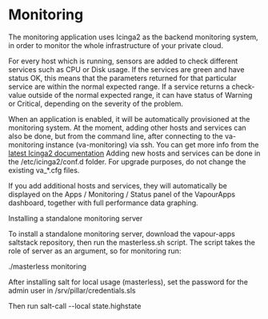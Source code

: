 # Monitoring

The monitoring application uses Icinga2 as the backend monitoring system, in order to monitor the whole infrastructure of your private cloud.

For every host which is running, sensors are added to check different services such as CPU or Disk usage. If the services are green and have status OK, this means that the parameters returned for that particular service are within the normal expected range. If a service returns a check-value outside of the normal expected range, it can have status of Warning or Critical, depending on the severity of the problem.

When an application is enabled, it will be automatically provisioned at the monitoring system. At the moment, adding other hosts and services can also be done, but from the command line, after connecting to the va-monitoring instance (va-monitoring) via ssh. You can get more info from the [latest Icinga2 documentation](http://docs.icinga.org/icinga2/latest/doc/module/icinga2/toc) Adding new hosts and services can be done in the /etc/icinga2/conf.d folder. For upgrade purposes, do not change the existing va_*.cfg files.

If you add additional hosts and services, they will automatically be displayed on the Apps / Monitoring / Status panel of the VapourApps dashboard, together with full performance data graphing.

Installing a standalone monitoring server

To install a standalone monitoring server, download the vapour-apps saltstack repository, then run the masterless.sh script.
The script takes the role of server as an argument, so for monitoring run:

./masterless monitoring

After installing salt for local usage (masterless), set the password for the admin user in /srv/pillar/credentials.sls

Then run salt-call --local state.highstate
